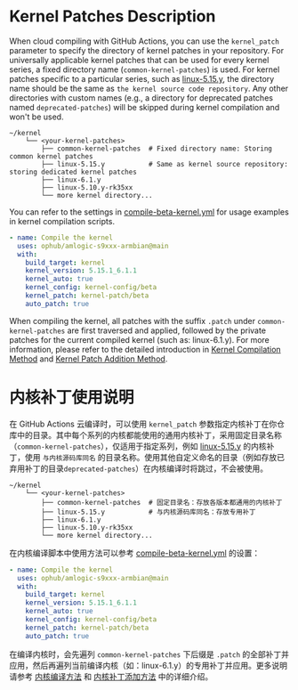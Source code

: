 # Kernel Patches Description

When cloud compiling with GitHub Actions, you can use the `kernel_patch` parameter to specify the directory of kernel patches in your repository. For universally applicable kernel patches that can be used for every kernel series, a fixed directory name (`common-kernel-patches`) is used. For kernel patches specific to a particular series, such as [linux-5.15.y](https://github.com/unifreq/linux-5.15.y), the directory name should be the same as `the kernel source code repository`. Any other directories with custom names (e.g., a directory for deprecated patches named `deprecated-patches`) will be skipped during kernel compilation and won't be used.

```shell
~/kernel
    └── <your-kernel-patches>
        ├── common-kernel-patches  # Fixed directory name: Storing common kernel patches
        ├── linux-5.15.y           # Same as kernel source repository: storing dedicated kernel patches
        ├── linux-6.1.y
        ├── linux-5.10.y-rk35xx
        └── more kernel directory...
```

You can refer to the settings in [compile-beta-kernel.yml](../.github/workflows/compile-beta-kernel.yml) for usage examples in kernel compilation scripts.

```yaml
- name: Compile the kernel
  uses: ophub/amlogic-s9xxx-armbian@main
  with:
    build_target: kernel
    kernel_version: 5.15.1_6.1.1
    kernel_auto: true
    kernel_config: kernel-config/beta
    kernel_patch: kernel-patch/beta
    auto_patch: true
```

When compiling the kernel, all patches with the suffix `.patch` under `common-kernel-patches` are first traversed and applied, followed by the private patches for the current compiled kernel (such as: linux-6.1.y). For more information, please refer to the detailed introduction in [Kernel Compilation Method](https://github.com/ophub/amlogic-s9xxx-armbian/tree/main/compile-kernel) and [Kernel Patch Addition Method](https://github.com/ophub/amlogic-s9xxx-armbian/tree/main/build-armbian/documents#9-compile-armbian-kernel).

# 内核补丁使用说明

在 GitHub Actions 云编译时，可以使用 `kernel_patch` 参数指定内核补丁在你仓库中的目录。其中每个系列的内核都能使用的通用内核补丁，采用固定目录名称（`common-kernel-patches`），仅适用于指定系列，例如 [linux-5.15.y](https://github.com/unifreq/linux-5.15.y) 的内核补丁，使用 `与内核源码库同名` 的目录名称。使用其他自定义命名的目录（例如存放已弃用补丁的目录`deprecated-patches`）在内核编译时将跳过，不会被使用。

```shell
~/kernel
    └── <your-kernel-patches>
        ├── common-kernel-patches  # 固定目录名：存放各版本都通用的内核补丁
        ├── linux-5.15.y           # 与内核源码库同名：存放专用补丁
        ├── linux-6.1.y
        ├── linux-5.10.y-rk35xx
        └── more kernel directory...
```

在内核编译脚本中使用方法可以参考 [compile-beta-kernel.yml](../.github/workflows/compile-beta-kernel.yml) 的设置：

```yaml
- name: Compile the kernel
  uses: ophub/amlogic-s9xxx-armbian@main
  with:
    build_target: kernel
    kernel_version: 5.15.1_6.1.1
    kernel_auto: true
    kernel_config: kernel-config/beta
    kernel_patch: kernel-patch/beta
    auto_patch: true
```

在编译内核时，会先遍列 `common-kernel-patches` 下后缀是 `.patch` 的全部补丁并应用，然后再遍列当前编译内核（如：linux-6.1.y）的专用补丁并应用。更多说明请参考 [内核编译方法](https://github.com/ophub/amlogic-s9xxx-armbian/tree/main/compile-kernel) 和 [内核补丁添加方法](https://github.com/ophub/amlogic-s9xxx-armbian/tree/main/build-armbian/documents/README.cn.md#9-编译-armbian-内核) 中的详细介绍。
